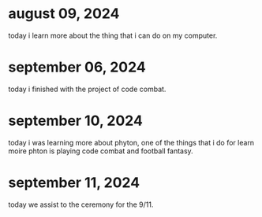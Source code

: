 # august 09, 2024

today i learn more about the thing that i can do on my computer.

# september 06, 2024

today i finished with the project of code combat.

# september 10, 2024

today i was learning more about phyton, one of the things that i do for learn moire phton is playing code combat and football fantasy.

# september 11, 2024

today we assist to the ceremony for the 9/11.

